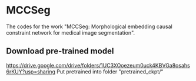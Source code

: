 # MCCSeg
The codes for the work "MCCSeg: Morphological embedding causal constraint network for medical image segmentation".

## Download pre-trained model
https://drive.google.com/drive/folders/1UC3XOoezeum0uck4KBVGa8osahs6rKUY?usp=sharing 
Put pretrained into folder "pretrained_ckpt/"
